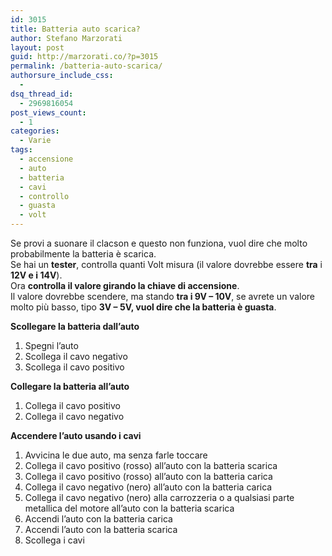 ```yaml
---
id: 3015
title: Batteria auto scarica?
author: Stefano Marzorati
layout: post
guid: http://marzorati.co/?p=3015
permalink: /batteria-auto-scarica/
authorsure_include_css:
  - 
dsq_thread_id:
  - 2969816054
post_views_count:
  - 1
categories:
  - Varie
tags:
  - accensione
  - auto
  - batteria
  - cavi
  - controllo
  - guasta
  - volt
---
```

Se provi a suonare il clacson e questo non funziona, vuol dire che molto probabilmente la batteria è scarica.  
Se hai un **tester**, controlla quanti Volt misura (il valore dovrebbe essere **tra** i **12V e i 14V**).  
Ora **controlla il valore girando la chiave di accensione**.  
Il valore dovrebbe scendere, ma stando **tra i 9V &#8211; 10V**, se avrete un valore molto più basso, tipo **3V &#8211; 5V, vuol dire che la batteria è guasta**.

**Scollegare la batteria dall&#8217;auto**  
1) Spegni l&#8217;auto  
2) Scollega il cavo negativo  
3) Scollega il cavo positivo

**Collegare la batteria all&#8217;auto**  
1) Collega il cavo positivo  
2) Collega il cavo negativo

**Accendere l&#8217;auto usando i cavi**  
1) Avvicina le due auto, ma senza farle toccare  
2) Collega il cavo positivo (rosso) all&#8217;auto con la batteria scarica  
3) Collega il cavo positivo (rosso) all&#8217;auto con la batteria carica  
4) Collega il cavo negativo (nero) all&#8217;auto con la batteria carica  
5) Collega il cavo negativo (nero) alla carrozzeria o a qualsiasi parte metallica del motore all&#8217;auto con la batteria scarica  
6) Accendi l&#8217;auto con la batteria carica  
7) Accendi l&#8217;auto con la batteria scarica  
8) Scollega i cavi